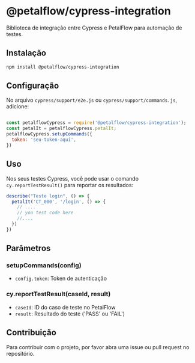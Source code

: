 # @petalflow/cypress-integration

Biblioteca de integração entre Cypress e PetalFlow para automação de testes.

## Instalação

```bash
npm install @petalflow/cypress-integration
```

## Configuração

No arquivo `cypress/support/e2e.js` ou `cypress/support/commands.js`, adicione:

```javascript

const petalflowCypress = require('@petalflow/cypress-integration');
const petalIt = petalflowCypress.petalIt;
petalflowCypress.setupCommands({
  token: 'seu-token-aqui',
})
```

## Uso

Nos seus testes Cypress, você pode usar o comando `cy.reportTestResult()` para reportar os resultados:

```javascript
describe("Teste login", () => {
  petalIt('CT_000', '/login', () => {
    // .... 
    // you test code here
    //....
  })
})
```

## Parâmetros

### setupCommands(config)
- `config.token`: Token de autenticação

### cy.reportTestResult(caseId, result)
- `caseId`: ID do caso de teste no PetalFlow
- `result`: Resultado do teste ('PASS' ou 'FAIL')

## Contribuição

Para contribuir com o projeto, por favor abra uma issue ou pull request no repositório.